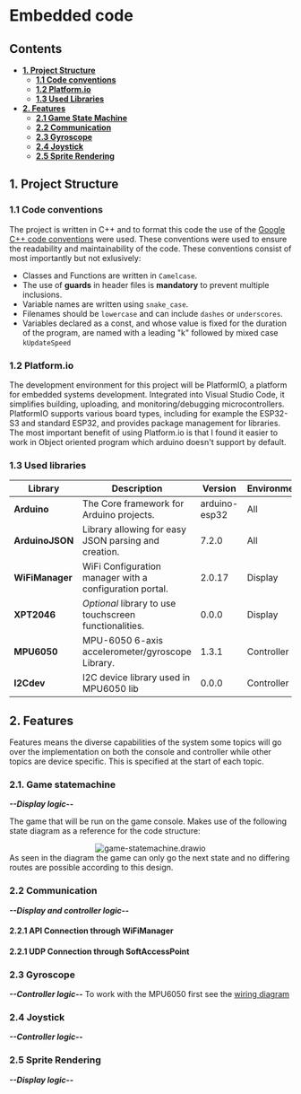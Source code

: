 # Embedded code

## Contents
- **[1. Project Structure](#1-project-structure)**
    - **[1.1 Code conventions](#11-code-conventions)**
    - **[1.2 Platform.io](#12-platformio)**
    - **[1.3 Used Libraries](#13-used-libraries)**
- **[2. Features](#2-features)**
    - **[2.1 Game State Machine](#21-game-statemachine)**
    - **[2.2 Communication](#22-communication)**
    - **[2.3 Gyroscope](#22-gyroscope)**
    - **[2.4 Joystick](#24-joystick)**
    - **[2.5 Sprite Rendering](#25-sprite-rendering)**

## 1. Project Structure
### 1.1 Code conventions
The project is written in C++ and to format this code the use of the [Google C++ code conventions](https://google.github.io/styleguide/cppguide.html#Inputs_and_Outputs) were used. These conventions were used to ensure the readability and maintainability of the code.
These conventions consist of most importantly but not exlusively:

- Classes and Functions are written in `Camelcase`.
- The use of **guards** in header files is **mandatory** to prevent multiple inclusions.
- Variable names are written using `snake_case`.
- Filenames should be `lowercase` and can include `dashes` or `underscores`.
- Variables declared as a const, and whose value is fixed for the duration of the program, are named with a leading "k" followed by mixed case `kUpdateSpeed`

### 1.2 Platform.io
The development environment for this project will be PlatformIO, a platform for embedded systems development. Integrated into Visual Studio Code, it simplifies building, uploading, and monitoring/debugging microcontrollers. PlatformIO supports various board types, including for example the ESP32-S3 and standard ESP32, and provides package management for libraries. The most important benefit of using Platform.io is that I found it easier to work in Object oriented program which arduino doesn't support by default.

### 1.3 Used libraries
|**Library**    | **Description**                                       | **Version** |**Environment**|**Creator**    | **Link**                                            |
|---------------|-------------------------------------------------------|-------------|---------------|---------------|-----------------------------------------------------|
|**Arduino**    |The Core framework for Arduino projects.               |arduino-esp32|All            |Arduino        |[GitHub](https://github.com/espressif/arduino-esp32) |
|**ArduinoJSON**|Library allowing for easy JSON parsing and creation.   |7.2.0        |All            |blanchon       |[GitHub](https://github.com/bblanchon/ArduinoJson)   |
|**WiFiManager**|WiFi Configuration manager with a configuration portal.|2.0.17       |Display        |tzapu          |[GitHub](https://github.com/tzapu/WiFiManager)       |
|**XPT2046**    |*Optional* library to use touchscreen functionalities. |0.0.0        |Display        |paulstoffregen |[GitHub](https://github.com/PaulStoffregen/XPT2046_Touchscreen)|
|**MPU6050**    |MPU-6050 6-axis accelerometer/gyroscope Library.       |1.3.1        |Controller     |Electronic Cats|[GitHub](https://github.com/ElectronicCats/mpu6050)  |
|**I2Cdev**     |I2C device library used in MPU6050 lib                 |0.0.0        |Controller     |jrowberg       |[GitHub](https://github.com/jrowberg/i2cdevlib)      |


## 2. Features
Features means the diverse capabilities of the system some topics will go over the implementation on both the console and controller while other topics are device specific. This is specified at the start of each topic.


### 2.1. Game statemachine
***--Display logic--***

The game that will be run on the game console. Makes use of the following state diagram as a reference for the code structure:
<div align="center">
  <img src="/../assets/images/game-statemachine.drawio.png" alt="game-statemachine.drawio">
</div>
As seen in the diagram the game can only go the next state and no differing routes are possible according to this design.


### 2.2 Communication
***--Display and controller logic--***

#### 2.2.1 API Connection through WiFiManager

#### 2.2.1 UDP Connection through SoftAccessPoint


### 2.3 Gyroscope
***--Controller logic--***
To work with the MPU6050 first see the [wiring diagram](../technical_documentation/#321-wiring-diagram)

### 2.4 Joystick
***--Controller logic--***

### 2.5 Sprite Rendering
***--Display logic--***
